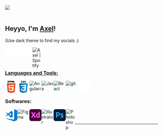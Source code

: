 


<img src="https://user-images.githubusercontent.com/57770054/116561113-6244a400-a8d8-11eb-855c-dee769538729.png">
<br/>
<br/>

## Heyyo, I'm <a href="https://my-portfolio-axel-a.web.app" target="_blank">Axel</a>!
(Use dark theme to find my socials ;)

<a href="https://my-portfolio-axel-a.web.app" target="_blank"><img align="left" alt="aakarsh.me" width="30px" src="https://github.com/Aakarsh-B/trying-repos/blob/master/www.svg" /></a>

<a href="https://www.linkedin.com/in/axel-aranibar-942767198/" target="_blank"><img align="left" alt="Axel | LinkedIn" width="30px" src="https://github.com/Aakarsh-B/trying-repos/blob/master/linkedin.svg" />

<a href="https://www.instagram.com/axel_aranibar/?hl=es-la" target="_blank"><img align="left" alt="Axel | Instagram" width="30px" src="https://github.com/Aakarsh-B/trying-repos/blob/master/insta.svg" />

<a href="https://open.spotify.com/user/axelaranibar3" target="_blank"><img align="left" alt="Axel | Spotify" width="30px" src="https://user-images.githubusercontent.com/57770054/116562794-da5f9980-a8d9-11eb-8dc3-727f9402fce6.png" />
  
<br />
<br />
<br />
  
### Languages and Tools:


<a href="https://www.w3.org/html/" target="_blank"><img align="left" alt="HTML5" width="40px" src="https://raw.githubusercontent.com/github/explore/80688e429a7d4ef2fca1e82350fe8e3517d3494d/topics/html/html.png" /></a>

<a href="https://www.w3schools.com/css/" target="_blank"><img align="left" alt="CSS3" width="40px" src="https://raw.githubusercontent.com/github/explore/80688e429a7d4ef2fca1e82350fe8e3517d3494d/topics/css/css.png" /></a>

<a href="https://angular.io" target="_blank"> <img align="left" alt="Angularr" width="40px" src="https://user-images.githubusercontent.com/57770054/116563464-6d98cf00-a8da-11eb-935e-99669935917e.png"/> </a>

<a href="https://www.java.com/es/" target="_blank"> <img align="left" alt="Java" width="40px" src="https://user-images.githubusercontent.com/57770054/116563681-9faa3100-a8da-11eb-8f9b-498f54c84dad.png"/> </a>

<a href="https://es.reactjs.org" target="_blank"> <img align="left" alt="React" width="40px" src="https://user-images.githubusercontent.com/57770054/116564046-00d20480-a8db-11eb-8c33-5f506e24d60f.png"/> </a>

<a href="https://git-scm.com/" target="_blank"> <img align="left" alt="git" width="40px" src="https://www.vectorlogo.zone/logos/git-scm/git-scm-icon.svg"/> </a>
<img align="left" alt="GitHub" width="40px" src="https://github.com/Aakarsh-B/trying-repos/blob/master/github.svg" />
<br />
<br />



### Softwares:

<img align="left" alt="Visual Studio Code" width="40px" src="https://raw.githubusercontent.com/github/explore/80688e429a7d4ef2fca1e82350fe8e3517d3494d/topics/visual-studio-code/visual-studio-code.png" />

<a href="https://www.figma.com" target="_blank"> <img align="left" alt="Figma" width="40px" src="https://user-images.githubusercontent.com/57770054/116565805-902be780-a8dc-11eb-8756-5c4b2dbe1849.png"/> </a>

<a href="https://www.adobe.com/products/xd.html" target="_blank"> <img align="left" alt="XD" width="40px" src="https://github.com/Aakarsh-B/trying-repos/blob/master/adobexd.png?raw=true"/> </a> 

<a href="https://developer.android.com/studio" target="_blank"> <img align="left" alt="Illustrator" width="40px" src="https://user-images.githubusercontent.com/57770054/116567880-67a4ed00-a8de-11eb-8643-88600dedeb0f.png"/> </a> 



<a href="https://www.photoshop.com/en" target="_blank"> <img align="left" alt="Photoshop" width="40px" src="https://github.com/Aakarsh-B/trying-repos/blob/master/photoshop.png?raw=true"/> </a>


<a href="https://firebase.google.com/?hl=es" target="_blank"> <img align="left" alt="Photoshop" width="30px" src="https://firebase.google.com/downloads/brand-guidelines/PNG/logo-vertical.png?hl=es"/> </a>
<br />
<br />

--- 

